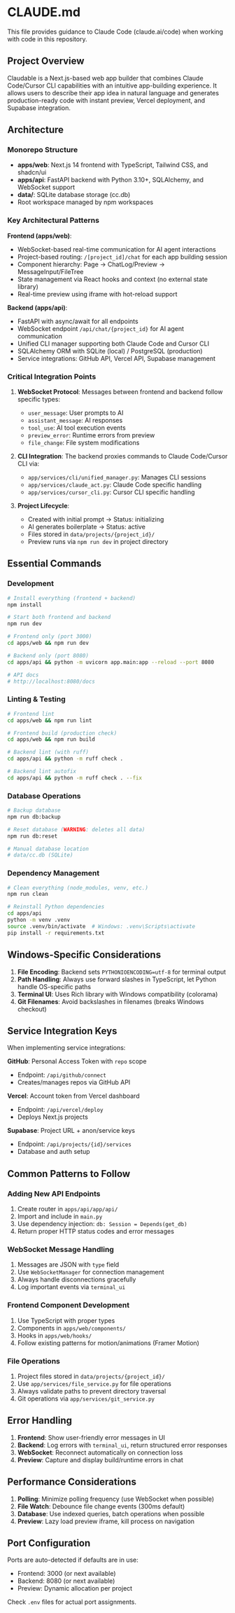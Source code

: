 # CLAUDE.md

This file provides guidance to Claude Code (claude.ai/code) when working with code in this repository.

## Project Overview

Claudable is a Next.js-based web app builder that combines Claude Code/Cursor CLI capabilities with an intuitive app-building experience. It allows users to describe their app idea in natural language and generates production-ready code with instant preview, Vercel deployment, and Supabase integration.

## Architecture

### Monorepo Structure
- **apps/web**: Next.js 14 frontend with TypeScript, Tailwind CSS, and shadcn/ui
- **apps/api**: FastAPI backend with Python 3.10+, SQLAlchemy, and WebSocket support
- **data/**: SQLite database storage (cc.db)
- Root workspace managed by npm workspaces

### Key Architectural Patterns

**Frontend (apps/web)**:
- WebSocket-based real-time communication for AI agent interactions
- Project-based routing: `/[project_id]/chat` for each app building session
- Component hierarchy: Page → ChatLog/Preview → MessageInput/FileTree
- State management via React hooks and context (no external state library)
- Real-time preview using iframe with hot-reload support

**Backend (apps/api)**:
- FastAPI with async/await for all endpoints
- WebSocket endpoint `/api/chat/{project_id}` for AI agent communication
- Unified CLI manager supporting both Claude Code and Cursor CLI
- SQLAlchemy ORM with SQLite (local) / PostgreSQL (production)
- Service integrations: GitHub API, Vercel API, Supabase management

### Critical Integration Points

1. **WebSocket Protocol**: Messages between frontend and backend follow specific types:
   - `user_message`: User prompts to AI
   - `assistant_message`: AI responses
   - `tool_use`: AI tool execution events
   - `preview_error`: Runtime errors from preview
   - `file_change`: File system modifications

2. **CLI Integration**: The backend proxies commands to Claude Code/Cursor CLI via:
   - `app/services/cli/unified_manager.py`: Manages CLI sessions
   - `app/services/claude_act.py`: Claude Code specific handling
   - `app/services/cursor_cli.py`: Cursor CLI specific handling

3. **Project Lifecycle**:
   - Created with initial prompt → Status: initializing
   - AI generates boilerplate → Status: active
   - Files stored in `data/projects/{project_id}/`
   - Preview runs via `npm run dev` in project directory

## Essential Commands

### Development
```bash
# Install everything (frontend + backend)
npm install

# Start both frontend and backend
npm run dev

# Frontend only (port 3000)
cd apps/web && npm run dev

# Backend only (port 8080)
cd apps/api && python -m uvicorn app.main:app --reload --port 8080

# API docs
# http://localhost:8080/docs
```

### Linting & Testing
```bash
# Frontend lint
cd apps/web && npm run lint

# Frontend build (production check)
cd apps/web && npm run build

# Backend lint (with ruff)
cd apps/api && python -m ruff check .

# Backend lint autofix
cd apps/api && python -m ruff check . --fix
```

### Database Operations
```bash
# Backup database
npm run db:backup

# Reset database (WARNING: deletes all data)
npm run db:reset

# Manual database location
# data/cc.db (SQLite)
```

### Dependency Management
```bash
# Clean everything (node_modules, venv, etc.)
npm run clean

# Reinstall Python dependencies
cd apps/api
python -m venv .venv
source .venv/bin/activate  # Windows: .venv\Scripts\activate
pip install -r requirements.txt
```

## Windows-Specific Considerations

1. **File Encoding**: Backend sets `PYTHONIOENCODING=utf-8` for terminal output
2. **Path Handling**: Always use forward slashes in TypeScript, let Python handle OS-specific paths
3. **Terminal UI**: Uses Rich library with Windows compatibility (colorama)
4. **Git Filenames**: Avoid backslashes in filenames (breaks Windows checkout)

## Service Integration Keys

When implementing service integrations:

**GitHub**: Personal Access Token with `repo` scope
- Endpoint: `/api/github/connect`
- Creates/manages repos via GitHub API

**Vercel**: Account token from Vercel dashboard
- Endpoint: `/api/vercel/deploy`
- Deploys Next.js projects

**Supabase**: Project URL + anon/service keys
- Endpoint: `/api/projects/{id}/services`
- Database and auth setup

## Common Patterns to Follow

### Adding New API Endpoints
1. Create router in `apps/api/app/api/`
2. Import and include in `main.py`
3. Use dependency injection: `db: Session = Depends(get_db)`
4. Return proper HTTP status codes and error messages

### WebSocket Message Handling
1. Messages are JSON with `type` field
2. Use `WebSocketManager` for connection management
3. Always handle disconnections gracefully
4. Log important events via `terminal_ui`

### Frontend Component Development
1. Use TypeScript with proper types
2. Components in `apps/web/components/`
3. Hooks in `apps/web/hooks/`
4. Follow existing patterns for motion/animations (Framer Motion)

### File Operations
1. Project files stored in `data/projects/{project_id}/`
2. Use `app/services/file_service.py` for file operations
3. Always validate paths to prevent directory traversal
4. Git operations via `app/services/git_service.py`

## Error Handling

1. **Frontend**: Show user-friendly error messages in UI
2. **Backend**: Log errors with `terminal_ui`, return structured error responses
3. **WebSocket**: Reconnect automatically on connection loss
4. **Preview**: Capture and display build/runtime errors in chat

## Performance Considerations

1. **Polling**: Minimize polling frequency (use WebSocket when possible)
2. **File Watch**: Debounce file change events (300ms default)
3. **Database**: Use indexed queries, batch operations when possible
4. **Preview**: Lazy load preview iframe, kill process on navigation

## Port Configuration

Ports are auto-detected if defaults are in use:
- Frontend: 3000 (or next available)
- Backend: 8080 (or next available)
- Preview: Dynamic allocation per project

Check `.env` files for actual port assignments.